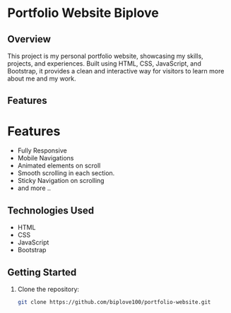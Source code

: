 # Portfolio Website Biplove

## Overview
This project is my personal portfolio website, showcasing my skills, projects, and experiences. Built using HTML, CSS, JavaScript, and Bootstrap, it provides a clean and interactive way for visitors to learn more about me and my work.

## Features
# Features
- Fully Responsive
- Mobile Navigations
- Animated elements on scroll
- Smooth scrolling in each section.
- Sticky Navigation on scrolling
- and more ..

## Technologies Used
- HTML
- CSS
- JavaScript
- Bootstrap

## Getting Started
1. Clone the repository:
   ```bash
   git clone https://github.com/biplove100/portfolio-website.git
